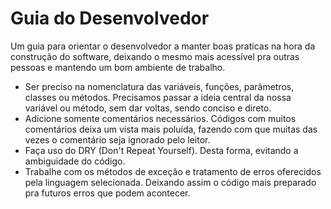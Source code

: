# Guia do Desenvolvedor
Um guia para orientar o desenvolvedor a manter boas praticas na hora da construção do software, deixando o mesmo mais acessível pra outras pessoas e mantendo um bom ambiente de trabalho.

 - Ser preciso na nomenclatura das variáveis, funções, parâmetros, classes ou métodos. Precisamos passar a ideia central da nossa variável ou método, sem dar voltas, sendo conciso e direto.
 - Adicione somente comentários necessários. Códigos com muitos comentários deixa um vista mais poluída, fazendo com que muitas das vezes o comentário seja ignorado pelo leitor.
 - Faça uso do DRY (Don't Repeat Yourself). Desta forma, evitando a ambiguidade do código.
- Trabalhe com os métodos de exceção e tratamento de erros oferecidos pela linguagem selecionada. Deixando assim o código mais preparado pra futuros erros que podem acontecer.
